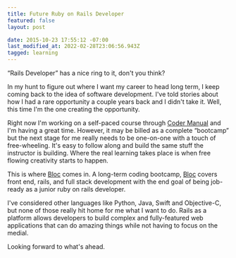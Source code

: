 ```yaml
---
title: Future Ruby on Rails Developer
featured: false
layout: post

date: 2015-10-23 17:55:12 -07:00
last_modified_at: 2022-02-28T23:06:56.943Z
tagged: learning
---
```


“Rails Developer” has a nice ring to it, don't you think?

In my hunt to figure out where I want my career to head long term, I keep coming back to the idea of software development. I've told stories about how I had a rare opportunity a couple years back and I didn't take it. Well, this time I'm the one creating the opportunity.

Right now I'm working on a self-paced course through [Coder Manual](http://codermanual.com) and I'm having a great time. However, it may be billed as a complete “bootcamp” but the next stage for me really needs to be one-on-one with a touch of free-wheeling. It's easy to follow along and build the same stuff the instructor is building. Where the real learning takes place is when free flowing creativity starts to happen.

This is where [Bloc](http://bloc.io) comes in. A long-term coding bootcamp, [Bloc](http://bloc.io) covers front end, rails, and full stack development with the end goal of being job-ready as a junior ruby on rails developer.

I've considered other languages like Python, Java, Swift and Objective-C, but none of those really hit home for me what I want to do. Rails as a platform allows developers to build complex and fully-featured web applications that can do amazing things while not having to focus on the medial.

Looking forward to what's ahead.

